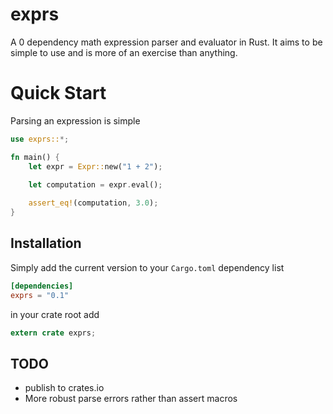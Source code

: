 # exprs 
A 0 dependency math expression parser and evaluator in Rust. It aims to be simple to use and is more of an exercise than anything. 

# Quick Start

Parsing an expression is simple
```rust
use exprs::*;

fn main() {
    let expr = Expr::new("1 + 2");
 
    let computation = expr.eval();

    assert_eq!(computation, 3.0);
}
```

## Installation
Simply add the current version to your ```Cargo.toml``` dependency list
```toml
[dependencies]
exprs = "0.1"
```
in your crate root add
```rust
extern crate exprs;
```


## TODO
* publish to crates.io
* More robust parse errors rather than assert macros